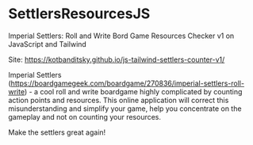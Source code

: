 # SettlersResourcesJS
Imperial Settlers: Roll and Write Bord Game Resources Checker v1 on JavaScript and Tailwind

Site: https://kotbanditsky.github.io/js-tailwind-settlers-counter-v1/

Imperial Settlers (https://boardgamegeek.com/boardgame/270836/imperial-settlers-roll-write) - a cool roll and write boardgame highly complicated by counting action points and resources. This online application will correct this misunderstanding and simplify your game, help you concentrate on the gameplay and not on counting your resources.

Make the settlers great again!
